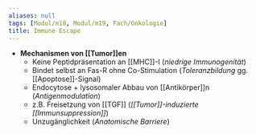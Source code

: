 ```yaml
---
aliases: null
tags: [Modul/m18, Modul/m19, Fach/Onkologie]
title: Immune Escape
---
```

- **Mechanismen von [[Tumor]]en**
	- Keine Peptidpräsentation an [[MHC]]-I (*niedrige Immunogenität*)
	- Bindet selbst an Fas-R ohne Co-Stimulation (*Toleranzbildung* gg. [[Apoptose]]-Signal)
	- Endocytose + lysosomaler Abbau von [[Antikörper]]n (*Antigenmodulation*)
	- z.B. Freisetzung von [[TGF]] (*[[Tumor]]-induzierte [[Immunsuppression]]*)
	- Unzugänglichkeit (*Anatomische Barriere*)